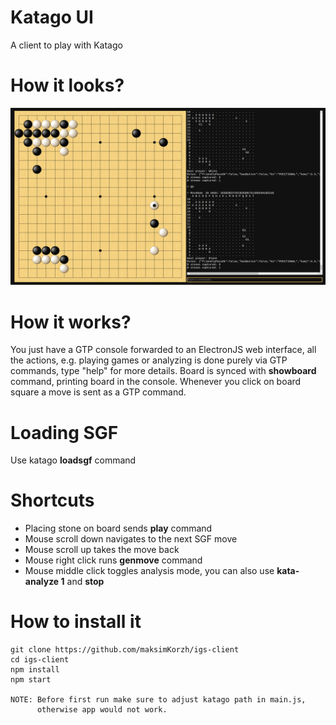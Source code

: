 # Katago UI
A client to play with Katago

# How it looks?
![IMAGE ALT TEXT HERE](https://raw.githubusercontent.com/maksimKorzh/kata-ui/main/assets/scr.png)

# How it works?
You just have a GTP console forwarded to an ElectronJS web interface,
all the actions, e.g. playing games or analyzing is done purely
via GTP commands, type "help" for more details. Board is synced
with **showboard** command, printing board in the console.
Whenever you click on board square a move is sent as a GTP command.

# Loading SGF
Use katago **loadsgf** command

# Shortcuts
 - Placing stone on board sends **play** command
 - Mouse scroll down navigates to the next SGF move
 - Mouse scroll up takes the move back
 - Mouse right click runs **genmove** command
 - Mouse middle click toggles analysis mode, you can also use **kata-analyze 1** and **stop**

# How to install it
    git clone https://github.com/maksimKorzh/igs-client
    cd igs-client
    npm install
    npm start

    NOTE: Before first run make sure to adjust katago path in main.js,
          otherwise app would not work.
